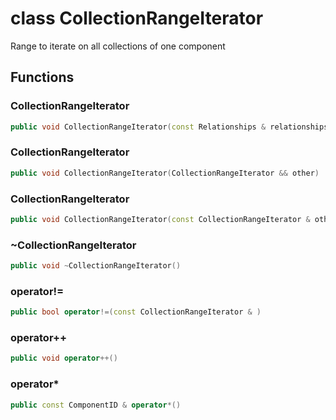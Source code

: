 # class CollectionRangeIterator


 Range to iterate on all collections of one component



## Functions

### CollectionRangeIterator

```cpp
public void CollectionRangeIterator(const Relationships & relationships, const uuid & component_id)
```


### CollectionRangeIterator

```cpp
public void CollectionRangeIterator(CollectionRangeIterator && other)
```


### CollectionRangeIterator

```cpp
public void CollectionRangeIterator(const CollectionRangeIterator & other)
```


### ~CollectionRangeIterator

```cpp
public void ~CollectionRangeIterator()
```


### operator!=

```cpp
public bool operator!=(const CollectionRangeIterator & )
```


### operator++

```cpp
public void operator++()
```


### operator*

```cpp
public const ComponentID & operator*()
```




